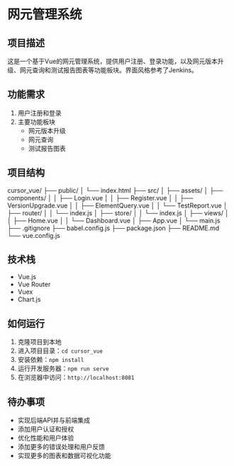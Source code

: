 # 网元管理系统

## 项目描述
这是一个基于Vue的网元管理系统，提供用户注册、登录功能，以及网元版本升级、网元查询和测试报告图表等功能板块。界面风格参考了Jenkins。

## 功能需求
1. 用户注册和登录
2. 主要功能板块
   - 网元版本升级
   - 网元查询
   - 测试报告图表

## 项目结构
cursor_vue/
├── public/
│   └── index.html
├── src/
│   ├── assets/
│   ├── components/
│   │   ├── Login.vue
│   │   ├── Register.vue
│   │   ├── VersionUpgrade.vue
│   │   ├── ElementQuery.vue
│   │   └── TestReport.vue
│   ├── router/
│   │   └── index.js
│   ├── store/
│   │   └── index.js
│   ├── views/
│   │   ├── Home.vue
│   │   └── Dashboard.vue
│   ├── App.vue
│   └── main.js
├── .gitignore
├── babel.config.js
├── package.json
├── README.md
└── vue.config.js

## 技术栈
- Vue.js
- Vue Router
- Vuex
- Chart.js

## 如何运行
1. 克隆项目到本地
2. 进入项目目录：`cd cursor_vue`
3. 安装依赖：`npm install`
4. 运行开发服务器：`npm run serve`
5. 在浏览器中访问：`http://localhost:8081`

## 待办事项
- 实现后端API并与前端集成
- 添加用户认证和授权
- 优化性能和用户体验
- 添加更多的错误处理和用户反馈
- 实现更多的图表和数据可视化功能
